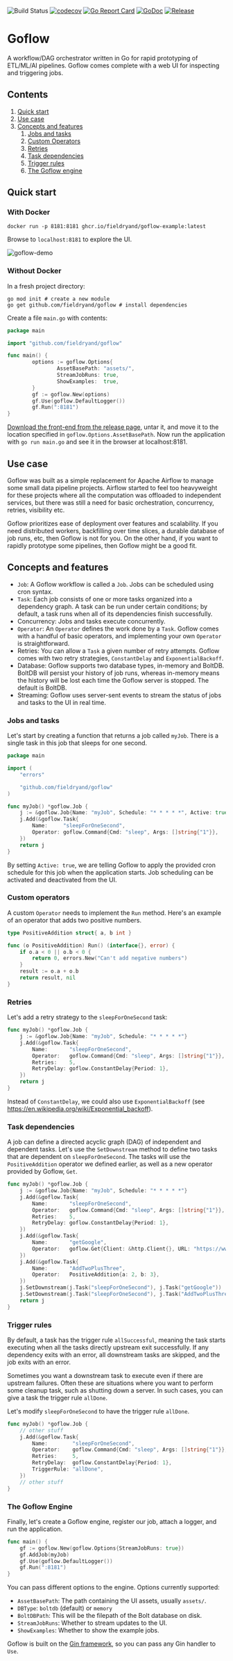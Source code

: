 ![Build Status](https://github.com/fieldryand/goflow/actions/workflows/go.yml/badge.svg)
[![codecov](https://codecov.io/gh/fieldryand/goflow/branch/master/graph/badge.svg)](https://codecov.io/gh/fieldryand/goflow)
[![Go Report Card](https://goreportcard.com/badge/github.com/fieldryand/goflow)](https://goreportcard.com/report/github.com/fieldryand/goflow)
[![GoDoc](https://pkg.go.dev/badge/github.com/fieldryand/goflow?status.svg)](https://pkg.go.dev/github.com/fieldryand/goflow?tab=doc)
[![Release](https://img.shields.io/github/v/release/fieldryand/goflow)](https://github.com/fieldryand/goflow/releases)

# Goflow

A workflow/DAG orchestrator written in Go for rapid prototyping of ETL/ML/AI pipelines. Goflow comes complete with a web UI for inspecting and triggering jobs.

## Contents

1. [Quick start](#quick-start)
2. [Use case](#use-case)
3. [Concepts and features](#concepts-and-features)
   1. [Jobs and tasks](#jobs-and-tasks)
   2. [Custom Operators](#custom-operators)
   3. [Retries](#retries)
   4. [Task dependencies](#task-dependencies)
   5. [Trigger rules](#trigger-rules)
   6. [The Goflow engine](#the-goflow-engine)

## Quick start

### With Docker

```shell
docker run -p 8181:8181 ghcr.io/fieldryand/goflow-example:latest
```

Browse to `localhost:8181` to explore the UI.

![goflow-demo](https://user-images.githubusercontent.com/3333324/147818084-ade84547-4404-4d58-a697-c18ecb06fd30.gif)

### Without Docker

In a fresh project directory:

```shell
go mod init # create a new module
go get github.com/fieldryand/goflow # install dependencies
```

Create a file `main.go` with contents:
```go
package main

import "github.com/fieldryand/goflow"

func main() {
        options := goflow.Options{
                AssetBasePath: "assets/",
                StreamJobRuns: true,
                ShowExamples:  true,
        }
        gf := goflow.New(options)
        gf.Use(goflow.DefaultLogger())
        gf.Run(":8181")
}
```

[Download the front-end from the release page](https://github.com/fieldryand/goflow/releases/download/v1.0.0/goflow-assets.tar.gz), untar it, and move it to the location specified in `goflow.Options.AssetBasePath`. Now run the application with `go run main.go` and see it in the browser at localhost:8181.

## Use case

Goflow was built as a simple replacement for Apache Airflow to manage some small data pipeline projects. Airflow started to feel too heavyweight for these projects where all the computation was offloaded to independent services, but there was still a need for basic orchestration, concurrency, retries, visibility etc.

Goflow prioritizes ease of deployment over features and scalability. If you need distributed workers, backfilling over time slices, a durable database of job runs, etc, then Goflow is not for you. On the other hand, if you want to rapidly prototype some pipelines, then Goflow might be a good fit.

## Concepts and features

- `Job`: A Goflow workflow is called a `Job`. Jobs can be scheduled using cron syntax.
- `Task`: Each job consists of one or more tasks organized into a dependency graph. A task can be run under certain conditions; by default, a task runs when all of its dependencies finish successfully.
- Concurrency: Jobs and tasks execute concurrently.
- `Operator`: An `Operator` defines the work done by a `Task`. Goflow comes with a handful of basic operators, and implementing your own `Operator` is straightforward.
- Retries: You can allow a `Task` a given number of retry attempts. Goflow comes with two retry strategies, `ConstantDelay` and `ExponentialBackoff`.
- Database: Goflow supports two database types, in-memory and BoltDB. BoltDB will persist your history of job runs, whereas in-memory means the history will be lost each time the Goflow server is stopped. The default is BoltDB.
- Streaming: Goflow uses server-sent events to stream the status of jobs and tasks to the UI in real time.

### Jobs and tasks

Let's start by creating a function that returns a job called `myJob`. There is a single task in this job that sleeps for one second.

```go
package main

import (
	"errors"

	"github.com/fieldryand/goflow"
)

func myJob() *goflow.Job {
	j := &goflow.Job{Name: "myJob", Schedule: "* * * * *", Active: true}
	j.Add(&goflow.Task{
		Name:     "sleepForOneSecond",
		Operator: goflow.Command{Cmd: "sleep", Args: []string{"1"}},
	})
	return j
}
```

By setting `Active: true`, we are telling Goflow to apply the provided cron schedule for this job when the application starts.
Job scheduling can be activated and deactivated from the UI.

### Custom operators

A custom `Operator` needs to implement the `Run` method. Here's an example of an operator that adds two positive numbers.

```go
type PositiveAddition struct{ a, b int }

func (o PositiveAddition) Run() (interface{}, error) {
	if o.a < 0 || o.b < 0 {
		return 0, errors.New("Can't add negative numbers")
	}
	result := o.a + o.b
	return result, nil
}
```

### Retries

Let's add a retry strategy to the `sleepForOneSecond` task:

```go
func myJob() *goflow.Job {
	j := &goflow.Job{Name: "myJob", Schedule: "* * * * *"}
	j.Add(&goflow.Task{
		Name:       "sleepForOneSecond",
		Operator:   goflow.Command{Cmd: "sleep", Args: []string{"1"}},
		Retries:    5,
		RetryDelay: goflow.ConstantDelay{Period: 1},
	})
	return j
}
```

Instead of `ConstantDelay`, we could also use `ExponentialBackoff` (see https://en.wikipedia.org/wiki/Exponential_backoff).

### Task dependencies

A job can define a directed acyclic graph (DAG) of independent and dependent tasks. Let's use the `SetDownstream` method to
define two tasks that are dependent on `sleepForOneSecond`. The tasks will use the `PositiveAddition` operator we defined earlier,
as well as a new operator provided by Goflow, `Get`.

```go
func myJob() *goflow.Job {
	j := &goflow.Job{Name: "myJob", Schedule: "* * * * *"}
	j.Add(&goflow.Task{
		Name:       "sleepForOneSecond",
		Operator:   goflow.Command{Cmd: "sleep", Args: []string{"1"}},
		Retries:    5,
		RetryDelay: goflow.ConstantDelay{Period: 1},
	})
	j.Add(&goflow.Task{
		Name:       "getGoogle",
		Operator:   goflow.Get{Client: &http.Client{}, URL: "https://www.google.com"},
	})
	j.Add(&goflow.Task{
		Name:       "AddTwoPlusThree",
		Operator:   PositiveAddition{a: 2, b: 3},
	})
	j.SetDownstream(j.Task("sleepForOneSecond"), j.Task("getGoogle"))
	j.SetDownstream(j.Task("sleepForOneSecond"), j.Task("AddTwoPlusThree"))
	return j
}
```

### Trigger rules

By default, a task has the trigger rule `allSuccessful`, meaning the task starts executing when all the tasks directly
upstream exit successfully. If any dependency exits with an error, all downstream tasks are skipped, and the job exits with an error.

Sometimes you want a downstream task to execute even if there are upstream failures. Often these are situations where you want
to perform some cleanup task, such as shutting down a server. In such cases, you can give a task the trigger rule `allDone`.

Let's modify `sleepForOneSecond` to have the trigger rule `allDone`.


```go
func myJob() *goflow.Job {
	// other stuff
	j.Add(&goflow.Task{
		Name:        "sleepForOneSecond",
		Operator:    goflow.Command{Cmd: "sleep", Args: []string{"1"}},
		Retries:     5,
		RetryDelay:  goflow.ConstantDelay{Period: 1},
		TriggerRule: "allDone",
	})
	// other stuff
}
```

### The Goflow Engine

Finally, let's create a Goflow engine, register our job, attach a logger, and run the application.

```go
func main() {
	gf := goflow.New(goflow.Options{StreamJobRuns: true})
	gf.AddJob(myJob)
	gf.Use(goflow.DefaultLogger())
	gf.Run(":8181")
}
```

You can pass different options to the engine. Options currently supported:
- `AssetBasePath`: The path containing the UI assets, usually `assets/`.
- `DBType`: `boltdb` (default) or `memory`
- `BoltDBPath`: This will be the filepath of the Bolt database on disk.
- `StreamJobRuns`: Whether to stream updates to the UI.
- `ShowExamples`: Whether to show the example jobs.

Goflow is built on the [Gin framework](https://github.com/gin-gonic/gin), so you can pass any Gin handler to `Use`.

